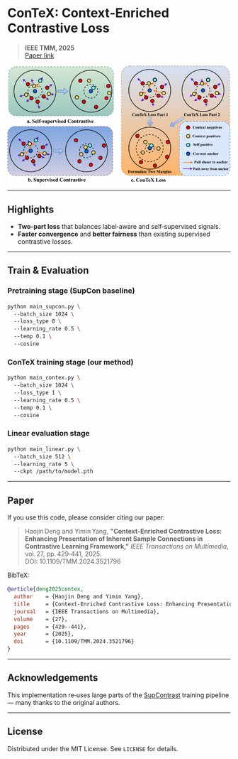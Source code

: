 # ConTeX: Context‑Enriched Contrastive Loss

> **IEEE TMM, 2025**  
> [Paper link](https://ieeexplore.ieee.org/abstract/document/10814085)

<!-- Main Figure Placeholder -->
![Our loss function](./figures/contex.gif)

---

## Highlights

- **Two‑part loss** that balances label‑aware and self‑supervised signals.
- **Faster convergence** and **better fairness** than existing supervised contrastive losses.

---

## Train & Evaluation

### Pretraining stage (SupCon baseline)
```bash
python main_supcon.py \  
  --batch_size 1024 \  
  --loss_type 0 \  
  --learning_rate 0.5 \  
  --temp 0.1 \  
  --cosine
```

### ConTeX training stage (our method)
```bash
python main_contex.py \  
  --batch_size 1024 \  
  --loss_type 1 \  
  --learning_rate 0.5 \  
  --temp 0.1 \  
  --cosine
```

### Linear evaluation stage
```bash
python main_linear.py \  
  --batch_size 512 \  
  --learning_rate 5 \  
  --ckpt /path/to/model.pth
```

---

## Paper

If you use this code, please consider citing our paper:

> Haojin Deng and Yimin Yang, **"Context‑Enriched Contrastive Loss: Enhancing Presentation of Inherent Sample Connections in Contrastive Learning Framework,"** *IEEE Transactions on Multimedia*, vol. 27, pp. 429‑441, 2025.  
> DOI: 10.1109/TMM.2024.3521796

BibTeX:
```bibtex
@article{deng2025contex,
  author    = {Haojin Deng and Yimin Yang},
  title     = {Context-Enriched Contrastive Loss: Enhancing Presentation of Inherent Sample Connections in Contrastive Learning Framework},
  journal   = {IEEE Transactions on Multimedia},
  volume    = {27},
  pages     = {429--441},
  year      = {2025},
  doi       = {10.1109/TMM.2024.3521796}
}
```

---

## Acknowledgements

This implementation re‑uses large parts of the [SupContrast](https://github.com/HobbitLong/SupContrast) training pipeline — many thanks to the original authors.

---

## License

Distributed under the MIT License. See `LICENSE` for details.
